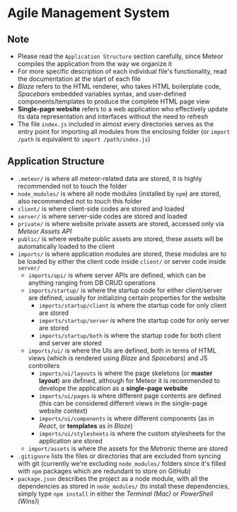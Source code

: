 # Agile Management System

## Note
- Please read the `Application Structure` section carefully, since Meteor compiles the application from the way we organize it
- For more specific description of each individual file's functionality, read the documentation at the start of each file
- *Blaze* refers to the HTML renderer, who takes HTML boilerplate code, *Spacebars* embedded variables syntax, and user-defined components/templates to produce the complete HTML page view
- **Single-page website** refers to a web application who effectively update its data representation and interfaces without the need to refresh
- The file `index.js` included in almost every directories serves as the entry point for importing all modules from the enclosing folder (or `import /path` is equivalent to `import /path/index.js`)

## Application Structure

- `.meteor/` is where all meteor-related data are stored, it is highly recommended not to touch the folder
- `node_modules/` is where all node modules (installed by `npm`) are stored, also recommended not to touch this folder
- `client/` is where client-side codes are stored and loaded
- `server/` is where server-side codes are stored and loaded
- `private/` is where website private assets are stored, accessed only via *Meteor Assets API*
- `public/` is where website public assets are stored, these assets will be automatically loaded to the client
- `imports/` is where application modules are stored, these modules are to be loaded by either the client code inside `client/` or server code inside `server/`
  - `imports/api/` is where server APIs are defined, which can be anything ranging from DB CRUD operations
  - `imports/startup/` is where the startup code for either client/server are defined, usually for initializing certain properties for the website
    - `imports/startup/client` is where the startup code for only client are stored
    - `imports/startup/server` is where the startup code for only server are stored
    - `imports/startup/both` is where the startup code for both client and server are stored
  - `imports/ui/` is where the UIs are defined, both in terms of HTML views (which is rendered using *Blaze* and *Spacebars*) and JS controllers
    - `imports/ui/layouts` is where the page skeletons (or **master layout**) are defined, although for Meteor it is recommended to develope the application as a **single-page website**
    - `imports/ui/pages` is where different page contents are defined (this can be considered different views in the single-page website context)
    - `imports/ui/components` is where different components (as in *React*, or **templates** as in *Blaze*)
    - `imports/ui/stylesheets` is where the custom stylesheets for the application are stored
  - `import/assets` is where the assets for the *Metronic* theme are stored
- `.gitignore` lists the files or directories that are excluded from syncing with git (currently we're excluding `node_modules/` folders since it's filled with `npm` packages which are redundant to store on GitHub)
- `package.json` describes the project as a node module, with all the dependencies as stored in `node_modules/` (to install these dependencies, simply type `npm install` in either the *Terminal (Mac)* or *PowerShell (Wins)*)
